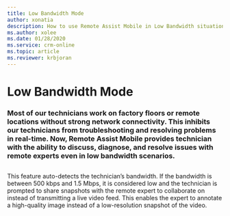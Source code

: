 ```yaml
---
title: Low Bandwidth Mode
author: xonatia
description: How to use Remote Assist Mobile in Low Bandwidth situations
ms.author: xolee
ms.date: 01/28/2020
ms.service: crm-online
ms.topic: article
ms.reviewer: krbjoran
---
```

# Low Bandwidth Mode

### Most of our technicians work on factory floors or remote locations without strong network connectivity. This inhibits our technicians from troubleshooting and resolving problems in real-time. Now, Remote Assist Mobile provides technician with the ability to discuss, diagnose, and resolve issues with remote experts even in low bandwidth scenarios. 

## 
This feature auto-detects the technician’s bandwidth. If the bandwidth is between 500 kbps and 1.5 Mbps, it is considered low and the technician is prompted to share snapshots with the remote expert to collaborate on instead of transmitting a live video feed. This enables the expert to annotate a high-quality image instead of a low-resolution snapshot of the video. 
